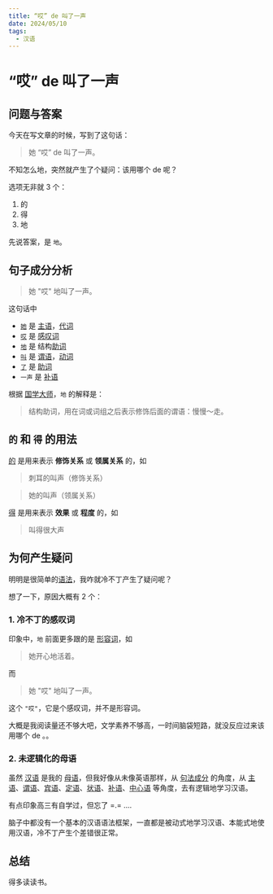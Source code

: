 ```yaml
---
title: “哎” de 叫了一声
date: 2024/05/10
tags:
  - 汉语
---
```


# “哎” de 叫了一声

## 问题与答案

今天在写文章的时候，写到了这句话：

> 她 “哎” de 叫了一声。

不知怎么地，突然就产生了个疑问：该用哪个 de 呢？

选项无非就 3 个：

1. 的
2. 得
3. 地

先说答案，是 `地`。

## 句子成分分析

> 她 "哎" 地叫了一声。

这句话中

- [`她`](https://www.guoxuedashi.net/zidian/_5979.html) 是 [主语](https://zh.wikipedia.org/wiki/%E4%B8%BB%E8%AA%9E)，[代词](https://zh.wikipedia.org/wiki/%E4%BB%A3%E8%A9%9E)
- [`哎`](https://www.guoxuedashi.net/zidian/_54CE.html) 是 [感叹词](https://zh.wikipedia.org/wiki/%E6%84%9F%E5%8F%B9%E8%AF%8D)
- [`地`](https://www.guoxuedashi.net/zidian/_5730.html) 是 结构[助词](https://zh.wikipedia.org/wiki/%E5%8A%A9%E8%A9%9E)
- [`叫`](https://www.guoxuedashi.net/zidian/_53EB.html) 是 [谓语](https://zh.wikipedia.org/wiki/%E8%AC%82%E8%AA%9E)，[动词](https://zh.wikipedia.org/wiki/%E5%8A%A8%E8%AF%8D)
- [`了`](https://www.guoxuedashi.net/zidian/_4E86.html) 是 [助词](https://zh.wikipedia.org/wiki/%E5%8A%A9%E8%A9%9E)
- `一声` 是 [补语](https://zh.wikipedia.org/wiki/%E8%A1%A5%E8%AF%AD)

根据 [国学大师](https://www.guoxuedashi.net/zidian/_5730.html)，`地` 的解释是：

> 结构助词，用在词或词组之后表示修饰后面的谓语：慢慢～走。

## `的` 和 `得` 的用法

[的](https://www.guoxuedashi.net/zidian/_7684.html) 是用来表示 **修饰关系** 或 **领属关系** 的，如

> 刺耳的叫声（修饰关系）<br>

> 她的叫声（领属关系）

[得](https://www.guoxuedashi.net/zidian/_5F97.html) 是用来表示 **效果** 或 **程度** 的，如

> 叫得很大声

## 为何产生疑问

明明是很简单的[语法](https://zh.wikipedia.org/wiki/%E8%AF%AD%E6%B3%95)，我咋就冷不丁产生了疑问呢？

想了一下，原因大概有 2 个：

### 1. 冷不丁的感叹词

印象中，`地` 前面更多跟的是 [形容词](https://zh.wikipedia.org/wiki/%E5%BD%A2%E5%AE%B9%E8%AF%8D)，如

> 她开心地活着。

而

> 她 "哎" 地叫了一声。

这个 `"哎"`，它是个感叹词，并不是形容词。

大概是我阅读量还不够大吧，文学素养不够高，一时间脑袋短路，就没反应过来该用哪个 de 。。

### 2. 未逻辑化的母语

虽然 [汉语](https://zh.wikipedia.org/wiki/%E6%B1%89%E8%AF%AD) 是我的 [母语](https://zh.wikipedia.org/zh-hans/%E6%AF%8D%E8%AA%9E)，但我好像从未像英语那样，从 [句法成分](<https://en.wikipedia.org/wiki/Constituent_(linguistics)>) 的角度，从 [主语](https://zh.wikipedia.org/wiki/%E4%B8%BB%E8%AA%9E)、[谓语](https://zh.wikipedia.org/wiki/%E8%AC%82%E8%AA%9E)、[宾语](https://zh.wikipedia.org/wiki/%E8%B3%93%E8%AA%9E)、[定语](https://zh.wikipedia.org/wiki/%E5%AE%9A%E8%AA%9E)、[状语](https://zh.wikipedia.org/wiki/%E7%8B%80%E8%AA%9E)、[补语](https://zh.wikipedia.org/wiki/%E8%A1%A5%E8%AF%AD)、[中心语](https://zh.wikipedia.org/wiki/%E4%B8%AD%E5%BF%83%E8%AF%AD) 等角度，去有逻辑地学习汉语。

<span class="mask">有点印象高三有自学过，但忘了 =.= ....</span>

脑子中都没有一个基本的汉语语法框架，一直都是被动式地学习汉语、本能式地使用汉语，冷不丁产生个差错很正常。

## 总结

得多读读书。
